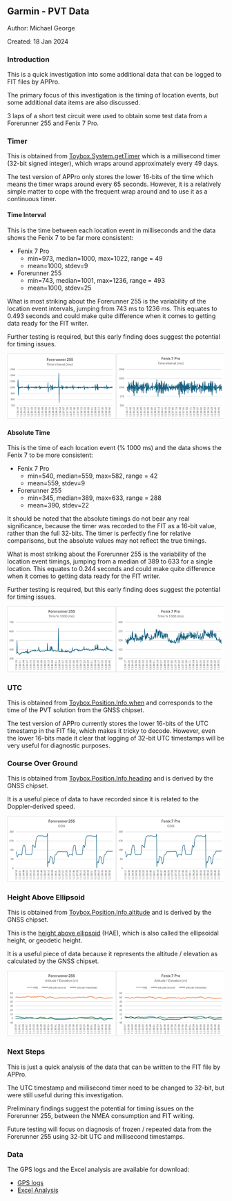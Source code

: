 ## Garmin - PVT Data

Author: Michael George

Created: 18 Jan 2024



### Introduction

This is a quick investigation into some additional data that can be logged to FIT files by APPro.

The primary focus of this investigation is the timing of location events, but some additional data items are also discussed.

3 laps of a short test circuit were used to obtain some test data from a Forerunner 255 and Fenix 7 Pro.



### Timer

This is obtained from [Toybox.System.getTimer](https://developer.garmin.com/connect-iq/api-docs/Toybox/System.html#getTimer-instance_function) which is a millisecond timer (32-bit signed integer), which wraps around approximately every 49 days.

The test version of APPro only stores the lower 16-bits of the time which means the timer wraps around every 65 seconds. However, it is a relatively simple matter to cope with the frequent wrap around and to use it as a continuous timer. 



#### Time Interval

This is the time between each location event in milliseconds and the data shows the Fenix 7 to be far more consistent:

- Fenix 7 Pro
  - min=973, median=1000, max=1022, range = 49
  - mean=1000, stdev=9
- Forerunner 255
  - min=743, median=1001, max=1236, range = 493
  - mean=1000, stdev=25

What is most striking about the Forerunner 255 is the variability of the location event intervals, jumping from 743 ms to 1236 ms. This equates to 0.493 seconds and could make quite difference when it comes to getting data ready for the FIT writer.

Further testing is required, but this early finding does suggest the potential for timing issues.

![interval](img/interval.png)



#### Absolute Time

This is the time of each location event (% 1000 ms) and the data shows the Fenix 7 to be more consistent:

- Fenix 7 Pro
  - min=540, median=559, max=582, range = 42
  - mean=559, stdev=9
- Forerunner 255
  - min=345, median=389, max=633, range = 288
  - mean=390, stdev=22

It should be noted that the absolute timings do not bear any real significance, because the timer was recorded to the FIT as a 16-bit value, rather than the full 32-bits. The timer is perfectly fine for relative comparisons, but the absolute values may not reflect the true timings.

What is most striking about the Forerunner 255 is the variability of the location event timings, jumping from a median of 389 to 633 for a single location. This equates to 0.244 seconds and could make quite difference when it comes to getting data ready for the FIT writer.

Further testing is required, but this early finding does suggest the potential for timing issues.

![time](img/time.png)



### UTC

This is obtained from [Toybox.Position.Info.when](https://developer.garmin.com/connect-iq/api-docs/Toybox/Position/Info.html#whenvar) and corresponds to the time of the PVT solution from the GNSS chipset.

The test version of APPro currently stores the lower 16-bits of the UTC timestamp in the FIT file, which makes it tricky to decode. However, even the lower 16-bits made it clear that logging of 32-bit UTC timestamps will be very useful for diagnostic purposes.



### Course Over Ground

This is obtained from [Toybox.Position.Info.heading](https://developer.garmin.com/connect-iq/api-docs/Toybox/Position/Info.html#heading-var) and is derived by the GNSS chipset.

It is a useful piece of data to have recorded since it is related to the Doppler-derived speed.

![cog](img/cog.png)



### Height Above Ellipsoid

This is obtained from [Toybox.Position.Info.altitude](https://developer.garmin.com/connect-iq/api-docs/Toybox/Position/Info.html#altitude-var) and is derived by the GNSS chipset.

This is the [height above ellipsoid](https://nextnav.com/hae/) (HAE), which is also called the ellipsoidal height, or geodetic height.

It is a useful piece of data because it represents the altitude / elevation as calculated by the GNSS chipset.

![hae](img/hae.png)





### Next Steps

This is just a quick analysis of the data that can be written to the FIT file by APPro.

The UTC timestamp and miilisecond timer need to be changed to 32-bit, but were still useful during this investigation.

Preliminary findings suggest the potential for timing issues on the Forerunner 255, between the NMEA consumption and FIT writing.

Future testing will focus on diagnosis of frozen / repeated data from the Forerunner 255 using 32-bit UTC and millisecond timestamps.



### Data

The GPS logs and the Excel analysis are available for download:

- [GPS logs](gps-logs.zip)
- [Excel Analysis](excel-analysis.zip)


